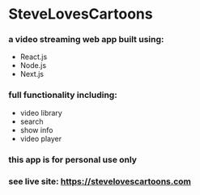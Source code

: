 # SteveLovesCartoons
### a video streaming web app built using:
* React.js
* Node.js
* Next.js

### full functionality including:
* video library
* search
* show info
* video player

### this app is for personal use only

### see live site: https://stevelovescartoons.com
